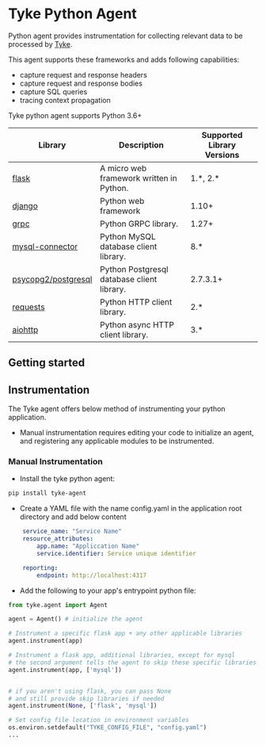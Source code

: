 # Tyke Python Agent

Python agent provides instrumentation for collecting relevant data to be processed by [Tyke](https://www.tyke.ai/).

This agent supports these frameworks and adds following capabilities:

- capture request and response headers
- capture request and response bodies
- capture SQL queries
- tracing context propagation

Tyke python agent supports Python 3.6+

| Library | Description | Supported Library Versions|
|------|-------------| ---------------|
| [flask](https://flask.palletsprojects.com/en/1.1.x/api)|A micro web framework written in Python.| 1.\*, 2.\*|
| [django](https://docs.djangoproject.com/)|Python web framework | 1.10+|
| [grpc](https://grpc.github.io/grpc/python/)|Python GRPC library.| 1.27+|
| [mysql-connector](https://dev.mysql.com/doc/connector-python/en/)| Python MySQL database client library.| 8.\*|
| [psycopg2/postgresql](https://www.psycopg.org/docs/)|Python Postgresql database client library. | 2.7.3.1+ |
| [requests](https://docs.python-requests.org/en/master/)|Python HTTP client library.| 2.\*|
| [aiohttp](https://docs.aiohttp.org/en/stable/)|Python async HTTP client library.| 3.\*|

## Getting started

## Instrumentation

The Tyke agent offers below method of instrumenting your python application.

- Manual instrumentation requires editing your code to initialize an agent, and registering any applicable modules to be instrumented.


### Manual Instrumentation

- Install the tyke python agent:

```bash
pip install tyke-agent
```

- Create a YAML file with the name config.yaml in the application root directory and add below content

```yaml
    service_name: "Service Name"
    resource_attributes: 
        app.name: "Appliccation Name"
        service.identifier: Service unique identifier

    reporting:
        endpoint: http://localhost:4317
```


- Add the following to your app's entrypoint python file:

```python
from tyke.agent import Agent

agent = Agent() # initialize the agent

# Instrument a specific flask app + any other applicable libraries
agent.instrument(app)

# Instrument a flask app, additional libraries, except for mysql
# the second argument tells the agent to skip these specific libraries from being instrumented
agent.instrument(app, ['mysql'])


# if you aren't using flask, you can pass None
# and still provide skip libraries if needed
agent.instrument(None, ['flask', 'mysql'])

# Set config file location in environment variables 
os.environ.setdefault("TYKE_CONFIG_FILE", "config.yaml")
...
```
